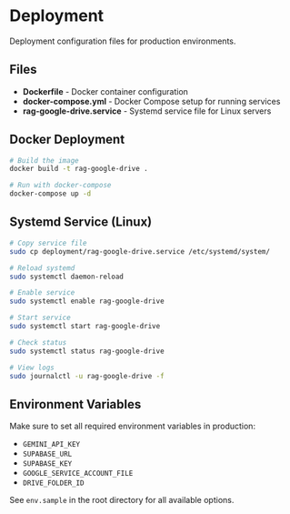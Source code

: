 # Deployment

Deployment configuration files for production environments.

## Files

- **Dockerfile** - Docker container configuration
- **docker-compose.yml** - Docker Compose setup for running services
- **rag-google-drive.service** - Systemd service file for Linux servers

## Docker Deployment

```bash
# Build the image
docker build -t rag-google-drive .

# Run with docker-compose
docker-compose up -d
```

## Systemd Service (Linux)

```bash
# Copy service file
sudo cp deployment/rag-google-drive.service /etc/systemd/system/

# Reload systemd
sudo systemctl daemon-reload

# Enable service
sudo systemctl enable rag-google-drive

# Start service
sudo systemctl start rag-google-drive

# Check status
sudo systemctl status rag-google-drive

# View logs
sudo journalctl -u rag-google-drive -f
```

## Environment Variables

Make sure to set all required environment variables in production:
- `GEMINI_API_KEY`
- `SUPABASE_URL`
- `SUPABASE_KEY`
- `GOOGLE_SERVICE_ACCOUNT_FILE`
- `DRIVE_FOLDER_ID`

See `env.sample` in the root directory for all available options.
